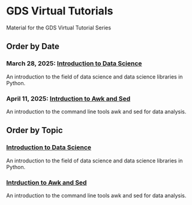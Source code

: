 # GDS Virtual Tutorials
Material for the GDS Virtual Tutorial Series

## Order by Date
### March 28, 2025: [Introduction to Data Science](032825_IntroToDS/README.md)
An introduction to the field of data science and data science libraries in Python.

### April 11, 2025: [Intrduction to Awk and Sed](041125_AwkAndSed/README.md)
An introduction to the command line tools awk and sed for data analysis.

## Order by Topic

### [Introduction to Data Science](032825_IntroToDS/README.md)
An introduction to the field of data science and data science libraries in Python.

### [Intrduction to Awk and Sed](041125_AwkAndSed/README.md)
An introduction to the command line tools awk and sed for data analysis.
